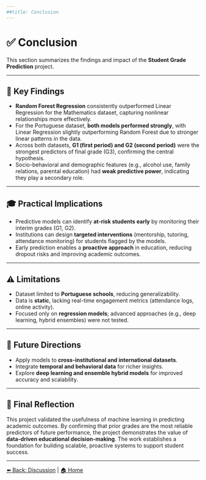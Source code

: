 ```yaml
---
##title: Conclusion
---
```


# ✅ Conclusion

This section summarizes the findings and impact of the **Student Grade Prediction** project.

---

## 🔑 Key Findings

- **Random Forest Regression** consistently outperformed Linear Regression for the Mathematics dataset, capturing nonlinear relationships more effectively.
- For the Portuguese dataset, **both models performed strongly**, with Linear Regression slightly outperforming Random Forest due to stronger linear patterns in the data.
- Across both datasets, **G1 (first period) and G2 (second period)** were the strongest predictors of final grade (G3), confirming the central hypothesis.
- Socio-behavioral and demographic features (e.g., alcohol use, family relations, parental education) had **weak predictive power**, indicating they play a secondary role.

---

## 🎓 Practical Implications

- Predictive models can identify **at-risk students early** by monitoring their interim grades (G1, G2).
- Institutions can design **targeted interventions** (mentorship, tutoring, attendance monitoring) for students flagged by the models.
- Early prediction enables a **proactive approach** in education, reducing dropout risks and improving academic outcomes.

---

## ⚠️ Limitations

- Dataset limited to **Portuguese schools**, reducing generalizability.
- Data is **static**, lacking real-time engagement metrics (attendance logs, online activity).
- Focused only on **regression models**; advanced approaches (e.g., deep learning, hybrid ensembles) were not tested.

---

## 🔮 Future Directions

- Apply models to **cross-institutional and international datasets**.
- Integrate **temporal and behavioral data** for richer insights.
- Explore **deep learning and ensemble hybrid models** for improved accuracy and scalability.

---

## 📌 Final Reflection

This project validated the usefulness of machine learning in predicting academic outcomes. By confirming that prior grades are the most reliable predictors of future performance, the project demonstrates the value of **data-driven educational decision-making**. The work establishes a foundation for building scalable, proactive systems to support student success.

---

[⬅️ Back: Discussion](discussion.md) | [🏠 Home](index.md)

